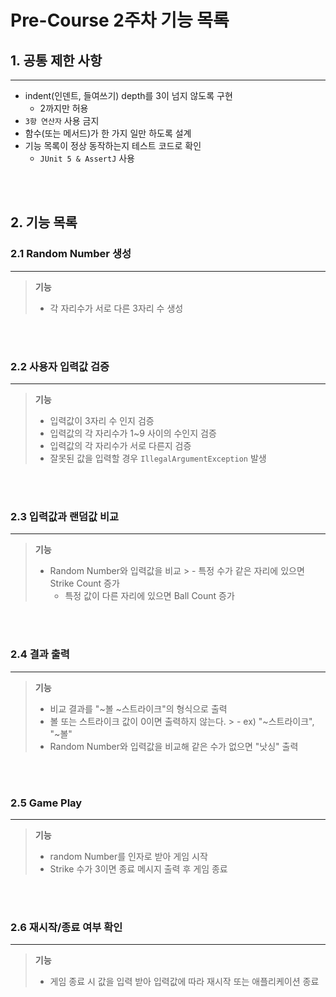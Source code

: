 # Pre-Course 2주차 기능 목록

## 1. 공통 제한 사항

---

- indent(인덴트, 들여쓰기) depth를 3이 넘지 않도록 구현
    - 2까지만 허용
- `3항 연산자` 사용 금지
- 함수(또는 메서드)가 한 가지 일만 하도록 설계
- 기능 목록이 정상 동작하는지 테스트 코드로 확인
    - `JUnit 5 & AssertJ` 사용

<br></br>
## 2. 기능 목록

### 2.1 Random Number 생성

---
> **기능**
> - 각 자리수가 서로 다른 3자리 수 생성


<br></br>
### 2.2 사용자 입력값 검증

---
> **기능**
> - 입력값이 3자리 수 인지 검증
> - 입력값의 각 자리수가 1~9 사이의 수인지 검증
> - 입력값의 각 자리수가 서로 다른지 검증
> - 잘못된 값을 입력할 경우 `IllegalArgumentException` 발생


<br></br>
### 2.3 입력값과 랜덤값 비교

---

> **기능**
> - Random Number와 입력값을 비교
    >   - 특정 수가 같은 자리에 있으면 Strike Count 증가
>   - 특정 값이 다른 자리에 있으면 Ball Count 증가


<br></br>
### 2.4 결과 출력

---
> **기능**
> - 비교 결과를 "~볼 ~스트라이크"의 형식으로 출력
> - 볼 또는 스트라이크 값이 0이면 출력하지 않는다.
    >   - ex) "~스트라이크", "~볼"
> - Random Number와 입력값을 비교해 같은 수가 없으면 "낫싱" 출력


<br></br>
### 2.5 Game Play

---
> **기능**
> - random Number를 인자로 받아 게임 시작
> - Strike 수가 3이면 종료 메시지 출력 후 게임 종료


<br></br>
### 2.6 재시작/종료 여부 확인

---
> **기능**
> - 게임 종료 시 값을 입력 받아 입력값에 따라 재시작 또는 애플리케이션 종료


